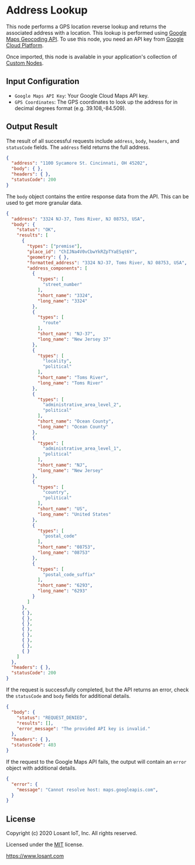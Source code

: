 # Address Lookup

This node performs a GPS location reverse lookup and returns the associated address with a location. This lookup is performed using [Google Maps Geocoding API](https://developers.google.com/maps/documentation/geocoding/intro#ReverseGeocoding). To use this node, you need an API key from [Google Cloud Platform](https://developers.google.com/maps/documentation/geocoding/get-api-key).

Once imported, this node is available in your application's collection of [Custom Nodes](https://~exportplaceholderid-docs-url~/workflows/custom-nodes/overview/).

## Input Configuration

* `Google Maps API Key`: Your Google Cloud Maps API key.
* `GPS Coordinates`: The GPS coordinates to look up the address for in decimal degrees format (e.g. 39.108,-84.509).

## Output Result

The result of all successful requests include `address`, `body`, `headers`, and `statusCode` fields. The `address` field returns the full address.

```json
{
  "address": "1100 Sycamore St. Cincinnati, OH 45202",
  "body": { },
  "headers": { },
  "statusCode": 200
}
```

The `body` object contains the entire response data from the API. This can be used to get more granular data.

```json
{
  "address": "3324 NJ-37, Toms River, NJ 08753, USA",
  "body": {
    "status": "OK",
    "results": [
      {
        "types": ["premise"],
        "place_id": "ChIJNa4V0vCbwYkRZpTYaESqt6Y",
        "geometry": { },
        "formatted_address": "3324 NJ-37, Toms River, NJ 08753, USA",
        "address_components": [
          {
            "types": [
              "street_number"
            ],
            "short_name": "3324",
            "long_name": "3324"
          },
          {
            "types": [
              "route"
            ],
            "short_name": "NJ-37",
            "long_name": "New Jersey 37"
          },
          {
            "types": [
              "locality",
              "political"
            ],
            "short_name": "Toms River",
            "long_name": "Toms River"
          },
          {
            "types": [
              "administrative_area_level_2",
              "political"
            ],
            "short_name": "Ocean County",
            "long_name": "Ocean County"
          },
          {
            "types": [
              "administrative_area_level_1",
              "political"
            ],
            "short_name": "NJ",
            "long_name": "New Jersey"
          },
          {
            "types": [
              "country",
              "political"
            ],
            "short_name": "US",
            "long_name": "United States"
          },
          {
            "types": [
              "postal_code"
            ],
            "short_name": "08753",
            "long_name": "08753"
          },
          {
            "types": [
              "postal_code_suffix"
            ],
            "short_name": "6293",
            "long_name": "6293"
          }
        ]
      },
      { },
      { },
      { },
      { },
      { },
      { },
      { },
      { }
    ]
  },
  "headers": { },
  "statusCode": 200
}
```

If the request is successfully completed, but the API returns an error, check the `statusCode` and `body` fields for additional details.

```json
{
  "body": {
    "status": "REQUEST_DENIED",
    "results": [],
    "error_message": "The provided API key is invalid."
  },
  "headers": { },
  "statusCode": 403
}
```

If the request to the Google Maps API fails, the output will contain an `error` object with additional details.

```json
{
  "error": {
    "message": "Cannot resolve host: maps.googleapis.com",
  }
}
```

## License

Copyright (c) 2020 Losant IoT, Inc. All rights reserved.

Licensed under the [MIT](https://github.com/Losant/losant-templates/blob/master/LICENSE.txt) license.

https://www.losant.com